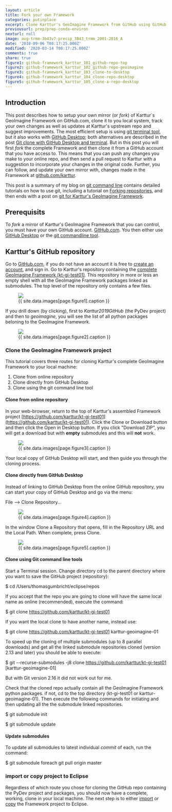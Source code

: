 ```yaml
---
layout: article
title: Fork your own Framework
categories: putinplace
excerpt: Clone Karttur's GeoImagine Framework from GitHub using GitHub Desktop and the terminal
previousurl: prep/prep-conda-environ
nexturl: null
image: avg-trmm-3b43v7-precip_3B43_trmm_2001-2016_A
date: '2018-09-06 T08:17:25.000Z'
modified: '2020-03-14 T08:17:25.000Z'
comments: true
share: true
figure1: github-framework_karttur_101_github-repo-top
figure2: github-framework_karttur_102_github-repo-geoimagine
figure3: github-framework_karttur_103_clone-to-desktop
figure4: github-framework_karttur_104_clone-repo-desktop
figure5: github-framework_karttur_105_clone-a-repo-desktop
---
```


## Introduction

This post describes how to setup your own mirror (or _fork_) of Karttur´s GeoImagine Framework on GitHub.com, clone it to you local system, track your own changes as well as updates at Karttur's upstream repo and suggest improvements. The most efficient setup is using [git terminal tool](../../develop/develop-commandline), but it also works with [GitHub Desktop](https://desktop.github.com); both alternatives are described in the post [Git clone with GitHub Desktop and terminal]((../putinplace-clone-desktop-git)). But in this post you will first _fork_ the complete Framework and then clone it from a GitHub account that you have access to. This means that you can push any changes you make to your online repo, and then send a pull request to Karttur with a suggestion to incorporate your changes in the original code. Further, you can follow, and update your own mirror with, changes made in the Framework at [github.com/karttur](https://github.com/karttur).

This post is a summary of my blog on [git command line](https://karttur.github.io/git-vcs/) contains detailed tutorials on how to use <span class='terminalapp'>git</span>, including a tutorial on [Forking repositories](https://karttur.github.io/git-vcs/git/git-forks/), and then ends with a post on [git for Karttur's GeoImagine Framework](https://karttur.github.io/git-vcs/git/git-karttur-geoimagine-clone/). 

## Prerequisits

To _fork_ a mirror of Karttur's GeoImagine Framework that you can control, you must have your own GitHub account. [GitHub.com](https://github.com). You then either use [<span class='app'>GitHub Desktop</span>](https://desktop.github.com) or the [<span class='terminalapp'>git</span> commandline tool](../../develop/develop-commandline/).

## Karttur's GitHub repository

Go to [GitHub.com](https://github.com), if you do not have an account it is free to [create an account](https://github.com/join), and sign in. Go to Karttur's repository containing the [complete GeoImagine Framework (kt-gi-test01)](https://github.com/karttur/kt-gi-test01/). This repository in more or less an empty shell with all the GeoImagine Framework packages linked as submodules. The top level of the repository only contains a few files.

<figure>
<img src="{{ site.commonurl }}/images/{{ site.data.images[page.figure1].file }}">
<figcaption> {{ site.data.images[page.figure1].caption }} </figcaption>
</figure>

If you drill down (by clicking), first to _Karttur2019GitHub_ (the PyDev project) and then to _geoimagine_, you will see the list of all python packages beloning to the GeoImagine Framework.

<figure>
<img src="{{ site.commonurl }}/images/{{ site.data.images[page.figure2].file }}">
<figcaption> {{ site.data.images[page.figure2].caption }} </figcaption>
</figure>

### Clone the GeoImagine Framework project

This tutorial covers three routes for cloning Karttur's complete GeoImagine Framework to your local machine:

1. Clone from online repository
3. Clone directly from <span class='app'>GitHub Desktop</span>
3. Clone using the <span class='terminalapp'>git</span> command line tool

#### Clone from online repository

In your web-browser, return to the top of Karttur's assembled Framework project [https://github.com/karttur/kt-gi-test01](https://github.com/karttur/kt-gi-test01). Click the <span class='button'>Clone or Download</span> button and then click the <span class='button'>Open in Desktop</span> button. If you click "Download ZIP", you will get a download but with **empty** submodules and this will **not** work.

<figure>
<img src="{{ site.commonurl }}/images/{{ site.data.images[page.figure3].file }}">
<figcaption> {{ site.data.images[page.figure3].caption }} </figcaption>
</figure>

Your local copy of <span class='app'>GitHub Desktop</span> will start, and then guide you through the cloning process.

#### Clone directly from <span class='app'>GitHub Desktop</span>

Instead of linking to <span class='app'>GitHub Desktop</span> from the online GitHub repository, you can start your copy of <span class='app'>GitHub Desktop</span> and go via the menu:

<span class='menu'>File --> Clone Repository...</span>

<figure>
<img src="{{ site.commonurl }}/images/{{ site.data.images[page.figure4].file }}">
<figcaption> {{ site.data.images[page.figure4].caption }} </figcaption>
</figure>

In the window <span class='tab'>Clone a Repository</span> that opens, fill in the <span class='textbox'>Repository URL</span> and the <span class='textbox'>Local Path</span>. When complete, press <span class='button'>Clone</span>.

<figure>
<img src="{{ site.commonurl }}/images/{{ site.data.images[page.figure5].file }}">
<figcaption> {{ site.data.images[page.figure5].caption }} </figcaption>
</figure>

#### Clone using Git command line tools

Start a <span class='app'>Terminal</span> session. Change directory <span class='terminal'>cd</span> to the parent directory where you want to save the GitHub project (repository):

<span class='terminal'>$ cd /Users/thomasgumbricht/eclipse/repos</span>

If you accept that the repo you are going to clone will have the same local name as online (recommended), execute the command:

<span class='terminal'>$ git clone https://github.com/karttur/kt-gi-test01</span>

If you want the local clone to have another name, instead use:

<span class='terminal'>$ git clone https://github.com/karttur/kt-gi-test01 karttur-geoimagine-01</span>

To speed up the cloning of multiple submodules (up to 8 parallel downloads) and get all the linked submodule repositories cloned (version 2.13 and later) you should be able to execute:

<span class='terminal'>$ git --recurse-submodules -j8 clone https://github.com/karttur/kt-gi-test01 [karttur-geoimagine-01]</span>


But with Git version 2.16 it did not work out for me.

Check that the cloned repo actually contain all the GeoImagine Framework python packages. if not, <span class='terminal'>cd</span> to the top directory (kt-gi-test01 or karttur-geoimagine-01). Then execute the following commands for initiating and then updating all the the submodule linked repositories.

<span class='terminal'>$ git submodule init</span>

<span class='terminal'>$ git submodule update</span>

#### Update submodules

To update all submodules to latest individual _commit_ of each, run the command:

<span class='terminal'>$ git submodule foreach git pull origin master</span>


### import or copy project to <span class='app'>Eclipse</span>

Regardless of which route you chose for cloning the GitHub repo containing the PyDev project and packages, you should now have a complete, working, clone in your local machine. The next step is to either [import](../putinplace-import-project-eclipse) or [copy](../putinplace-copy-project-eclipse) the Framework project to <span class='app'>Eclipse</span>.
